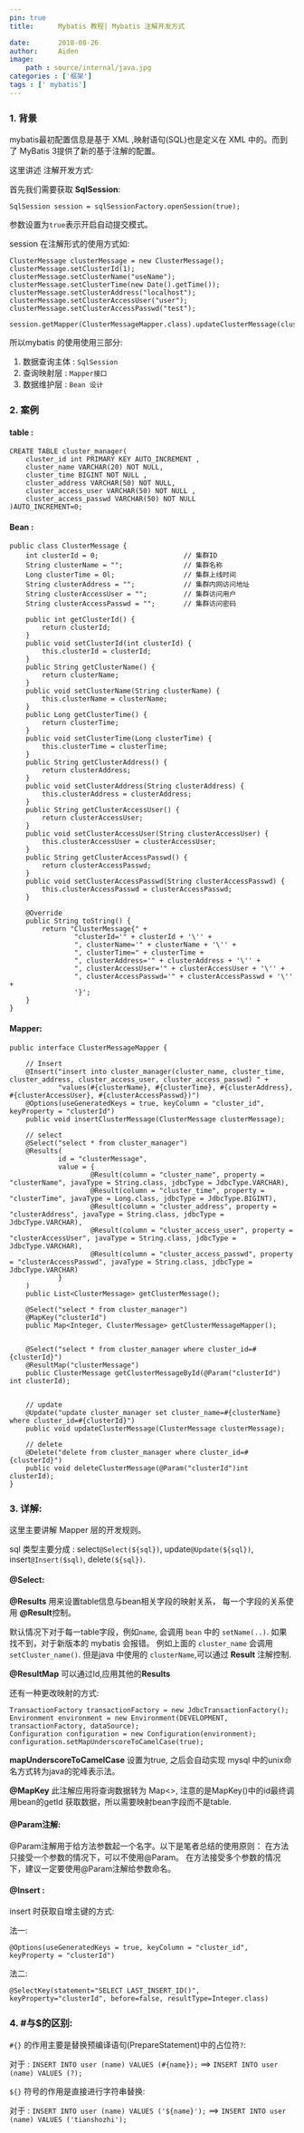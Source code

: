 ```yaml
---
pin: true
title:      Mybatis 教程| Mybatis 注解开发方式

date:       2018-08-26
author:     Aiden
image: 
    path : source/internal/java.jpg
categories : ['框架']
tags : [' mybatis']
---
```


### 1. 背景

mybatis最初配置信息是基于 XML ,映射语句(SQL)也是定义在 XML 中的。而到了 MyBatis 3提供了新的基于注解的配置。

这里讲述 注解开发方式:

首先我们需要获取 **SqlSession**:

```
SqlSession session = sqlSessionFactory.openSession(true);
```

参数设置为`true`表示开启自动提交模式。


session 在注解形式的使用方式如:

```
ClusterMessage clusterMessage = new ClusterMessage();
clusterMessage.setClusterId(1);
clusterMessage.setClusterName("useName");
clusterMessage.setClusterTime(new Date().getTime());
clusterMessage.setClusterAddress("localhost");
clusterMessage.setClusterAccessUser("user");
clusterMessage.setClusterAccessPasswd("test");

session.getMapper(ClusterMessageMapper.class).updateClusterMessage(clusterMessage);
```

所以mybatis 的使用使用三部分:

1. 数据查询主体 : `SqlSession`
2. 查询映射层 : `Mapper接口`
3. 数据维护层 : `Bean 设计`


### 2. 案例

#### table :

```
CREATE TABLE cluster_manager(
    cluster_id int PRIMARY KEY AUTO_INCREMENT ,
    cluster_name VARCHAR(20) NOT NULL,
    cluster_time BIGINT NOT NULL ,
    cluster_address VARCHAR(50) NOT NULL,
    cluster_access_user VARCHAR(50) NOT NULL ,
    cluster_access_passwd VARCHAR(50) NOT NULL
)AUTO_INCREMENT=0;
```

#### Bean :

```
public class ClusterMessage {
    int clusterId = 0;                     // 集群ID
    String clusterName = "";               // 集群名称
    Long clusterTime = 0l;                 // 集群上线时间
    String clusterAddress = "";            // 集群内网访问地址
    String clusterAccessUser = "";         // 集群访问用户
    String clusterAccessPasswd = "";       // 集群访问密码

    public int getClusterId() {
        return clusterId;
    }
    public void setClusterId(int clusterId) {
        this.clusterId = clusterId;
    }
    public String getClusterName() {
        return clusterName;
    }
    public void setClusterName(String clusterName) {
        this.clusterName = clusterName;
    }
    public Long getClusterTime() {
        return clusterTime;
    }
    public void setClusterTime(Long clusterTime) {
        this.clusterTime = clusterTime;
    }
    public String getClusterAddress() {
        return clusterAddress;
    }
    public void setClusterAddress(String clusterAddress) {
        this.clusterAddress = clusterAddress;
    }
    public String getClusterAccessUser() {
        return clusterAccessUser;
    }
    public void setClusterAccessUser(String clusterAccessUser) {
        this.clusterAccessUser = clusterAccessUser;
    }
    public String getClusterAccessPasswd() {
        return clusterAccessPasswd;
    }
    public void setClusterAccessPasswd(String clusterAccessPasswd) {
        this.clusterAccessPasswd = clusterAccessPasswd;
    }

    @Override
    public String toString() {
        return "ClusterMessage{" +
                "clusterId='" + clusterId + '\'' +
                ", clusterName='" + clusterName + '\'' +
                ", clusterTime=" + clusterTime +
                ", clusterAddress='" + clusterAddress + '\'' +
                ", clusterAccessUser='" + clusterAccessUser + '\'' +
                ", clusterAccessPasswd='" + clusterAccessPasswd + '\'' +
                '}';
    }
}
```

#### Mapper:

```
public interface ClusterMessageMapper {

    // Insert
    @Insert("insert into cluster_manager(cluster_name, cluster_time, cluster_address, cluster_access_user, cluster_access_passwd) " +
            "values(#{clusterName}, #{clusterTime}, #{clusterAddress}, #{clusterAccessUser}, #{clusterAccessPasswd})")
    @Options(useGeneratedKeys = true, keyColumn = "cluster_id", keyProperty = "clusterId")
    public void insertClusterMessage(ClusterMessage clusterMessage);

    // select
    @Select("select * from cluster_manager")
    @Results(
            id = "clusterMessage",
            value = {
                    @Result(column = "cluster_name", property = "clusterName", javaType = String.class, jdbcType = JdbcType.VARCHAR),
                    @Result(column = "cluster_time", property = "clusterTime", javaType = Long.class, jdbcType = JdbcType.BIGINT),
                    @Result(column = "cluster_address", property = "clusterAddress", javaType = String.class, jdbcType = JdbcType.VARCHAR),
                    @Result(column = "cluster_access_user", property = "clusterAccessUser", javaType = String.class, jdbcType = JdbcType.VARCHAR),
                    @Result(column = "cluster_access_passwd", property = "clusterAccessPasswd", javaType = String.class, jdbcType = JdbcType.VARCHAR)
            }
    )
    public List<ClusterMessage> getClusterMessage();

    @Select("select * from cluster_manager")
    @MapKey("clusterId")
    public Map<Integer, ClusterMessage> getClusterMessageMapper();


    @Select("select * from cluster_manager where cluster_id=#{clusterId}")
    @ResultMap("clusterMessage")
    public ClusterMessage getClusterMessageById(@Param("clusterId") int clusterId);


    // update
    @Update("update cluster_manager set cluster_name=#{clusterName} where cluster_id=#{clusterId}")
    public void updateClusterMessage(ClusterMessage clusterMessage);

    // delete
    @Delete("delete from cluster_manager where cluster_id=#{clusterId}")
    public void deleteClusterMessage(@Param("clusterId")int clusterId);
}
```

### 3. 详解:

这里主要讲解 Mapper 层的开发规则。

sql 类型主要分成 : select`@Select(${sql})`, update`@Update(${sql})`, insert`@Insert($sql)`, delete`(${sql})`.

#### @Select:

**@Results** 用来设置table信息与bean相关字段的映射关系， 每一个字段的关系使用 **@Result**控制。

默认情况下对于每一table字段，例如`name`, 会调用 `bean` 中的 `setName(..)`.  如果找不到，对于新版本的 mybatis 会报错。
例如上面的 `cluster_name` 会调用 `setCluster_name()`. 但是java 中使用的 `clusterName`,可以通过 **Result** 注解控制.

**@ResultMap** 可以通过Id,应用其他的**Results**

还有一种更改映射的方式:

```
TransactionFactory transactionFactory = new JdbcTransactionFactory();
Environment environment = new Environment(DEVELOPMENT, transactionFactory, dataSource);
Configuration configuration = new Configuration(environment);
configuration.setMapUnderscoreToCamelCase(true);
```

**mapUnderscoreToCamelCase** 设置为true, 之后会自动实现 mysql 中的unix命名方式转为java的驼峰表示法。


**@MapKey** 此注解应用将查询数据转为 Map<>, 注意的是MapKey()中的id最终调用bean的getId 获取数据，所以需要映射bean字段而不是table.

#### @Param注解:

@Param注解用于给方法参数起一个名字。以下是笔者总结的使用原则：
在方法只接受一个参数的情况下，可以不使用@Param。
在方法接受多个参数的情况下，建议一定要使用@Param注解给参数命名。

#### @Insert :

insert 时获取自增主键的方式:

法一:

```
@Options(useGeneratedKeys = true, keyColumn = "cluster_id", keyProperty = "clusterId")
```

法二:

```
@SelectKey(statement="SELECT LAST_INSERT_ID()", keyProperty="clusterId", before=false, resultType=Integer.class)
```

### 4. #与$的区别:

`#{}` 的作用主要是替换预编译语句(PrepareStatement)中的占位符`?`:

对于 : `INSERT INTO user (name) VALUES (#{name});` ==> `INSERT INTO user (name) VALUES (?);`

`${}` 符号的作用是直接进行字符串替换:

对于 : `INSERT INTO user (name) VALUES ('${name}');` ==> `INSERT INTO user (name) VALUES ('tianshozhi');`
